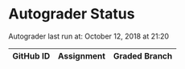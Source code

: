 # Autograder Status
Autograder last run at: October 12, 2018 at 21:20

| GitHub ID | Assignment | Graded Branch |
|-----------|------------|---------------|
